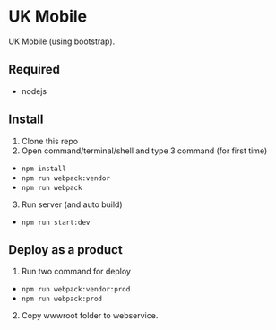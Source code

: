 # UK Mobile
UK Mobile (using bootstrap).

## Required
- nodejs
## Install
1. Clone this repo
2. Open command/terminal/shell and type 3 command (for first time)
  - ```npm install```
  - ```npm run webpack:vendor```
  - ```npm run webpack```
3. Run server (and auto build)
  - ```npm run start:dev```
## Deploy as a product
1. Run two command for deploy
  - ```npm run webpack:vendor:prod```
  - ```npm run webpack:prod```
2. Copy wwwroot folder to webservice.
